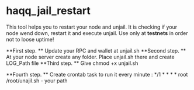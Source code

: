 # haqq_jail_restart
This tool helps you to restart your node and unjail. It is checking if your node wend down, restart it and execute unjail. Use only at **testnets** in order not to loose uptime!

**First step. ** Update your RPC and wallet at unjail.sh
**Second step. ** At your node server create any folder. Place unjail.sh there and create LOG_Path file
**Third step. **  Give chmod +x unjail.sh 

**Fourth step. ** Create crontab task to run it every minute : */1 * * * * root /root/unajil.sh - your path
